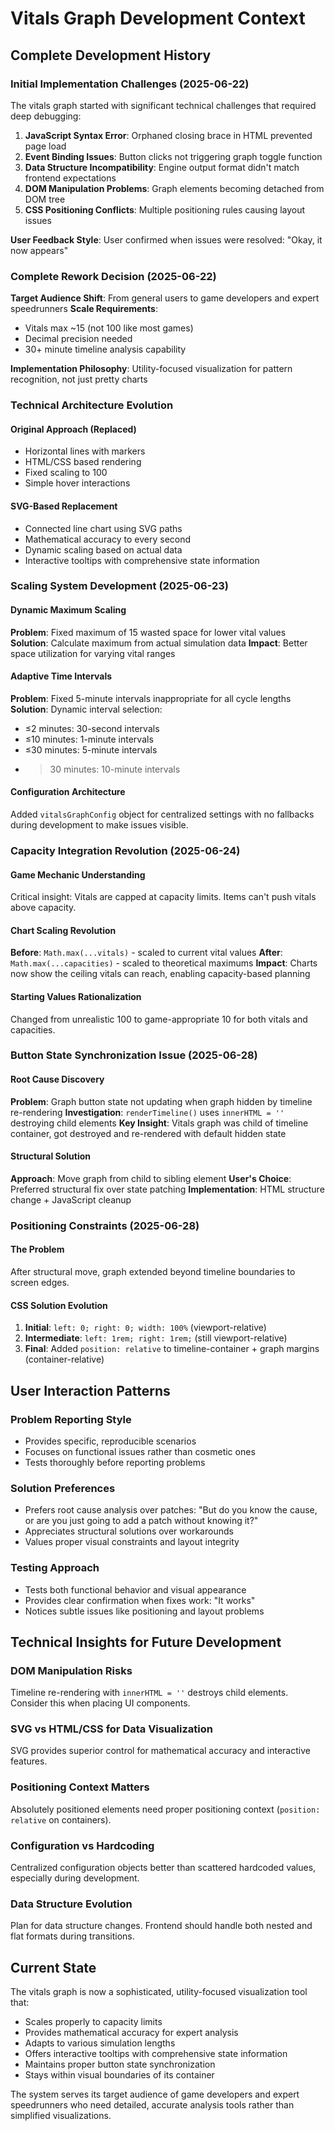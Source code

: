# Vitals Graph Development Context

## Complete Development History

### Initial Implementation Challenges (2025-06-22)
The vitals graph started with significant technical challenges that required deep debugging:

1. **JavaScript Syntax Error**: Orphaned closing brace in HTML prevented page load
2. **Event Binding Issues**: Button clicks not triggering graph toggle function
3. **Data Structure Incompatibility**: Engine output format didn't match frontend expectations
4. **DOM Manipulation Problems**: Graph elements becoming detached from DOM tree
5. **CSS Positioning Conflicts**: Multiple positioning rules causing layout issues

**User Feedback Style**: User confirmed when issues were resolved: "Okay, it now appears"

### Complete Rework Decision (2025-06-22)
**Target Audience Shift**: From general users to game developers and expert speedrunners
**Scale Requirements**: 
- Vitals max ~15 (not 100 like most games)
- Decimal precision needed
- 30+ minute timeline analysis capability

**Implementation Philosophy**: Utility-focused visualization for pattern recognition, not just pretty charts

### Technical Architecture Evolution

#### Original Approach (Replaced)
- Horizontal lines with markers
- HTML/CSS based rendering
- Fixed scaling to 100
- Simple hover interactions

#### SVG-Based Replacement
- Connected line chart using SVG paths
- Mathematical accuracy to every second
- Dynamic scaling based on actual data
- Interactive tooltips with comprehensive state information

### Scaling System Development (2025-06-23)

#### Dynamic Maximum Scaling
**Problem**: Fixed maximum of 15 wasted space for lower vital values
**Solution**: Calculate maximum from actual simulation data
**Impact**: Better space utilization for varying vital ranges

#### Adaptive Time Intervals
**Problem**: Fixed 5-minute intervals inappropriate for all cycle lengths
**Solution**: Dynamic interval selection:
- ≤2 minutes: 30-second intervals
- ≤10 minutes: 1-minute intervals  
- ≤30 minutes: 5-minute intervals
- >30 minutes: 10-minute intervals

#### Configuration Architecture
Added `vitalsGraphConfig` object for centralized settings with no fallbacks during development to make issues visible.

### Capacity Integration Revolution (2025-06-24)

#### Game Mechanic Understanding
Critical insight: Vitals are capped at capacity limits. Items can't push vitals above capacity.

#### Chart Scaling Revolution
**Before**: `Math.max(...vitals)` - scaled to current vital values
**After**: `Math.max(...capacities)` - scaled to theoretical maximums
**Impact**: Charts now show the ceiling vitals can reach, enabling capacity-based planning

#### Starting Values Rationalization
Changed from unrealistic 100 to game-appropriate 10 for both vitals and capacities.

### Button State Synchronization Issue (2025-06-28)

#### Root Cause Discovery
**Problem**: Graph button state not updating when graph hidden by timeline re-rendering
**Investigation**: `renderTimeline()` uses `innerHTML = ''` destroying child elements
**Key Insight**: Vitals graph was child of timeline container, got destroyed and re-rendered with default hidden state

#### Structural Solution
**Approach**: Move graph from child to sibling element
**User's Choice**: Preferred structural fix over state patching
**Implementation**: HTML structure change + JavaScript cleanup

### Positioning Constraints (2025-06-28)

#### The Problem
After structural move, graph extended beyond timeline boundaries to screen edges.

#### CSS Solution Evolution
1. **Initial**: `left: 0; right: 0; width: 100%` (viewport-relative)
2. **Intermediate**: `left: 1rem; right: 1rem;` (still viewport-relative)  
3. **Final**: Added `position: relative` to timeline-container + graph margins (container-relative)

## User Interaction Patterns

### Problem Reporting Style
- Provides specific, reproducible scenarios
- Focuses on functional issues rather than cosmetic ones
- Tests thoroughly before reporting problems

### Solution Preferences
- Prefers root cause analysis over patches: "But do you know the cause, or are you just going to add a patch without knowing it?"
- Appreciates structural solutions over workarounds
- Values proper visual constraints and layout integrity

### Testing Approach
- Tests both functional behavior and visual appearance
- Provides clear confirmation when fixes work: "It works"
- Notices subtle issues like positioning and layout problems

## Technical Insights for Future Development

### DOM Manipulation Risks
Timeline re-rendering with `innerHTML = ''` destroys child elements. Consider this when placing UI components.

### SVG vs HTML/CSS for Data Visualization
SVG provides superior control for mathematical accuracy and interactive features.

### Positioning Context Matters
Absolutely positioned elements need proper positioning context (`position: relative` on containers).

### Configuration vs Hardcoding
Centralized configuration objects better than scattered hardcoded values, especially during development.

### Data Structure Evolution
Plan for data structure changes. Frontend should handle both nested and flat formats during transitions.

## Current State

The vitals graph is now a sophisticated, utility-focused visualization tool that:
- Scales properly to capacity limits
- Provides mathematical accuracy for expert analysis
- Adapts to various simulation lengths
- Offers interactive tooltips with comprehensive state information
- Maintains proper button state synchronization
- Stays within visual boundaries of its container

The system serves its target audience of game developers and expert speedrunners who need detailed, accurate analysis tools rather than simplified visualizations.